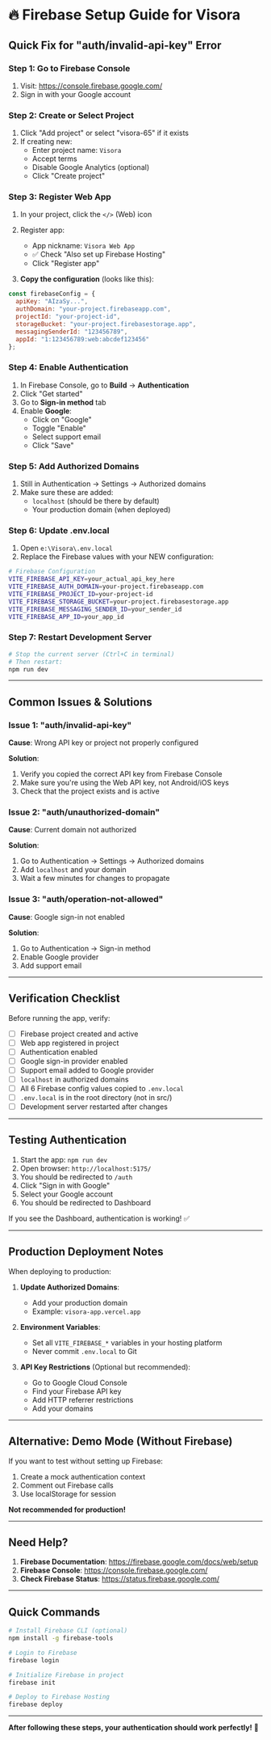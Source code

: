 # 🔥 Firebase Setup Guide for Visora

## Quick Fix for "auth/invalid-api-key" Error

### Step 1: Go to Firebase Console
1. Visit: https://console.firebase.google.com/
2. Sign in with your Google account

### Step 2: Create or Select Project
1. Click "Add project" or select "visora-65" if it exists
2. If creating new:
   - Enter project name: `Visora`
   - Accept terms
   - Disable Google Analytics (optional)
   - Click "Create project"

### Step 3: Register Web App
1. In your project, click the `</>` (Web) icon
2. Register app:
   - App nickname: `Visora Web App`
   - ✅ Check "Also set up Firebase Hosting"
   - Click "Register app"

3. **Copy the configuration** (looks like this):
```javascript
const firebaseConfig = {
  apiKey: "AIzaSy...",
  authDomain: "your-project.firebaseapp.com",
  projectId: "your-project-id",
  storageBucket: "your-project.firebasestorage.app",
  messagingSenderId: "123456789",
  appId: "1:123456789:web:abcdef123456"
};
```

### Step 4: Enable Authentication
1. In Firebase Console, go to **Build** → **Authentication**
2. Click "Get started"
3. Go to **Sign-in method** tab
4. Enable **Google**:
   - Click on "Google"
   - Toggle "Enable"
   - Select support email
   - Click "Save"

### Step 5: Add Authorized Domains
1. Still in Authentication → Settings → Authorized domains
2. Make sure these are added:
   - `localhost` (should be there by default)
   - Your production domain (when deployed)

### Step 6: Update .env.local
1. Open `e:\Visora\.env.local`
2. Replace the Firebase values with your NEW configuration:

```bash
# Firebase Configuration
VITE_FIREBASE_API_KEY=your_actual_api_key_here
VITE_FIREBASE_AUTH_DOMAIN=your-project.firebaseapp.com
VITE_FIREBASE_PROJECT_ID=your-project-id
VITE_FIREBASE_STORAGE_BUCKET=your-project.firebasestorage.app
VITE_FIREBASE_MESSAGING_SENDER_ID=your_sender_id
VITE_FIREBASE_APP_ID=your_app_id
```

### Step 7: Restart Development Server
```bash
# Stop the current server (Ctrl+C in terminal)
# Then restart:
npm run dev
```

---

## Common Issues & Solutions

### Issue 1: "auth/invalid-api-key"
**Cause**: Wrong API key or project not properly configured

**Solution**:
1. Verify you copied the correct API key from Firebase Console
2. Make sure you're using the Web API key, not Android/iOS keys
3. Check that the project exists and is active

### Issue 2: "auth/unauthorized-domain"
**Cause**: Current domain not authorized

**Solution**:
1. Go to Authentication → Settings → Authorized domains
2. Add `localhost` and your domain
3. Wait a few minutes for changes to propagate

### Issue 3: "auth/operation-not-allowed"
**Cause**: Google sign-in not enabled

**Solution**:
1. Go to Authentication → Sign-in method
2. Enable Google provider
3. Add support email

---

## Verification Checklist

Before running the app, verify:

- [ ] Firebase project created and active
- [ ] Web app registered in project
- [ ] Authentication enabled
- [ ] Google sign-in provider enabled
- [ ] Support email added to Google provider
- [ ] `localhost` in authorized domains
- [ ] All 6 Firebase config values copied to `.env.local`
- [ ] `.env.local` is in the root directory (not in src/)
- [ ] Development server restarted after changes

---

## Testing Authentication

1. Start the app: `npm run dev`
2. Open browser: `http://localhost:5175/`
3. You should be redirected to `/auth`
4. Click "Sign in with Google"
5. Select your Google account
6. You should be redirected to Dashboard

If you see the Dashboard, authentication is working! ✅

---

## Production Deployment Notes

When deploying to production:

1. **Update Authorized Domains**:
   - Add your production domain
   - Example: `visora-app.vercel.app`

2. **Environment Variables**:
   - Set all `VITE_FIREBASE_*` variables in your hosting platform
   - Never commit `.env.local` to Git

3. **API Key Restrictions** (Optional but recommended):
   - Go to Google Cloud Console
   - Find your Firebase API key
   - Add HTTP referrer restrictions
   - Add your domains

---

## Alternative: Demo Mode (Without Firebase)

If you want to test without setting up Firebase:

1. Create a mock authentication context
2. Comment out Firebase calls
3. Use localStorage for session

**Not recommended for production!**

---

## Need Help?

1. **Firebase Documentation**: https://firebase.google.com/docs/web/setup
2. **Firebase Console**: https://console.firebase.google.com/
3. **Check Firebase Status**: https://status.firebase.google.com/

---

## Quick Commands

```bash
# Install Firebase CLI (optional)
npm install -g firebase-tools

# Login to Firebase
firebase login

# Initialize Firebase in project
firebase init

# Deploy to Firebase Hosting
firebase deploy
```

---

**After following these steps, your authentication should work perfectly!** 🎉
